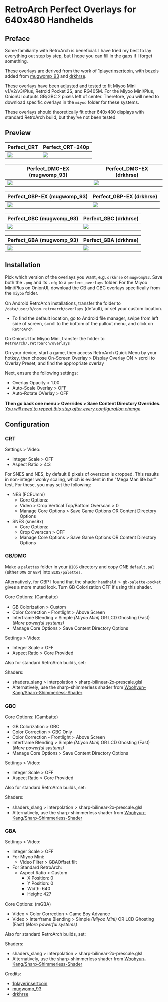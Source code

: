 # RetroArch Perfect Overlays for 640x480 Handhelds

## Preface

Some familiarity with RetroArch is beneficial. I have tried my best to lay everything out step by step, but I hope you can fill in the gaps if I forget something.

These overlays are derived from the work of [1playerinsertcoin](https://www.reddit.com/user/1playerinsertcoin/submitted/), with bezels added from [mugwomp_93](https://www.reddit.com/r/RG35XX/comments/1ai93ee/perfect_overlays_adapted_for_rg35xx/) and [drkhrse](https://github.com/drkhrse/drkhrse_miyoo_bezels).

These overlays have been adjusted and tested to fit Miyoo Mini v1/v2/v3/Plus, Retroid Pocket 2S, and RG405M. For the Miyoo Mini/Plus, OnionUI outputs GB/GBC 2 pixels left of center. Therefore, you will need to download specific overlays in the `miyoo` folder for these systems.

These overlays should theoretically fit other 640x480 displays with standard RetroArch build, but they've not been tested.

## Preview

| Perfect_CRT                  | Perfect_CRT-240p                      | 
| ----------------------------------- | ----------------------------------- |
| ![](preview/CRT.png) | ![](preview/CRT-240p.png) | 


| Perfect_DMG-EX (mugwomp_93)                    | Perfect_DMG-EX (drkhrse)                      |
| ----------------------------------- | ----------------------------------- | 
| ![](preview/DMG-mugwomp93.png) | ![](preview/DMG-drkhrse.png) |

| Perfect_GBP-EX (mugwomp_93)                    | Perfect_GBP-EX (drkhrse)                      | 
|----------------------------------- | ----------------------------------- |
| ![](preview/GBP-mugwomp93.png) | ![](preview/GBP-drkhrse.png) | 

| Perfect_GBC (mugwomp_93)                    | Perfect_GBC (drkhrse)                      |  
| ----------------------------------- | ----------------------------------- | 
| ![](preview/GBC-mugwomp93.png) | ![](preview/GBC-drkhrse.png) | 

|Perfect_GBA (mugwomp_93)                    | Perfect_GBA (drkhrse)                      |
|----------------------------------- | ----------------------------------- |
| ![](preview/GBA-mugwomp93.png) | ![](preview/GBA-drkhrse.png) |


## Installation

Pick which version of the overlays you want, e.g. `drkhrse` or `mugwomp93`. Save both the `.png` and its `.cfg` to a `perfect_overlays` folder. For the Miyoo Mini/Plus on OnionUI, download the GB and GBC overlays specifically from the `miyoo` folder.

On Android RetroArch installations, transfer the folder to `/data/user/0/com.retroarch/overlays` (default), or set your custom location.

* To find the default location, go to Android file manager, swipe from left side of screen, scroll to the bottom of the pullout menu, and click on `RetroArch` 

On OnionUI for Miyoo Mini, transfer the folder to `RetroArch/.retroarch/overlays`

On your device, start a game, then access RetroArch Quick Menu by your hotkey, then choose On-Screen Overlay > Display Overlay ON > scroll to Overlay Preset, and find the appropriate overlay

Next, ensure the following settings:
* Overlay Opacity > 1.00
* Auto-Scale Overlay > OFF
* Auto-Rotate OVerlay > OFF

**Then go back one menu > Overrides > Save Content Directory Overrides**. _[You will need to repeat this step after every configuration change](#)_

## Configuration

### CRT

Settings > Video:
* Integer Scale > OFF
* Aspect Ratio > 4:3

For SNES and NES, by default 8 pixels of overscan is cropped. This results in non-integer wonky scaling, which is evident in the "Mega Man life bar" test. For these, you may set the following:

* NES (FCEUmm)
  * Core Options:
   * Video > Crop Vertical Top/Bottom Overscan > 0
   * Manage Core Options > Save Game Options OR Content Directory Options
* SNES (snes9x)
  * Core Options:
   * Crop Overscan > OFF
   * Manage Core Options > Save Game Options OR Content Directory Options


### GB/DMG

Make a `palettes` folder in your `BIOS` directory and copy ONE `default.pal` (either `DMG` or `GBP`)  into `BIOS/palettes`.

Alternatively, for GBP I found that the shader `handheld > gb-palette-pocket` gives a more muted look. Turn GB Colorization OFF if using this shader.

Core Options: (Gambatte)
* GB Colorization > Custom
* Color Correction - Frontlight > Above Screen
* Interframe Blending > Simple _(Miyoo Mini)_ OR LCD Ghosting (Fast) _(More powerful systems)_
* Manage Core Options > Save Content Directory Options

Settings > Video:
* Integer Scale > OFF
* Aspect Ratio > Core Provided

Also for standard RetroArch builds, set:

Shaders:
* shaders_slang > interpolation > sharp-bilinear-2x-prescale.glsl
* Alternatively, use the sharp-shimmerless shader from [Woohyun-Kang/Sharp-Shimmerless-Shader](https://github.com/Woohyun-Kang/Sharp-Shimmerless-Shader)

### GBC

Core Options: (Gambatte)
* GB Colorization > GBC
* Color Correction > GBC Only
* Color Correction - Frontlight > Above Screen
* Interframe Blending > Simple _(Miyoo Mini)_ OR LCD Ghosting (Fast) _(More powerful systems)_
* Manage Core Options > Save Content Directory Options

Settings > Video:
* Integer Scale > OFF
* Aspect Ratio > Core Provided

Also for standard RetroArch builds, set:

Shaders:
* shaders_slang > interpolation > sharp-bilinear-2x-prescale.glsl
* Alternatively, use the sharp-shimmerless shader from [Woohyun-Kang/Sharp-Shimmerless-Shader](https://github.com/Woohyun-Kang/Sharp-Shimmerless-Shader)

### GBA

Settings > Video:
* Integer Scale > OFF
* For Miyoo Mini:
  * Video Filter > GBAOffset.filt
* For Standard RetroArch:
  * Aspect Ratio > Custom
    * X Position: 0
    * Y Position: 0
    * Width: 640
    * Height: 427

Core Options: (mGBA)
* Video > Color Correction > Game Boy Advance
* Video > Interframe Blending > Simple _(Miyoo Mini)_ OR LCD Ghosting (Fast) _(More powerful systems)_

Also for standard RetroArch builds, set:

Shaders:
* shaders_slang > interpolation > sharp-bilinear-2x-prescale.glsl
* Alternatively, use the sharp-shimmerless shader from [Woohyun-Kang/Sharp-Shimmerless-Shader](https://github.com/Woohyun-Kang/Sharp-Shimmerless-Shader)

Credits:
- [1playerinsertcoin](https://www.reddit.com/user/1playerinsertcoin/submitted/)
- [mugwomp_93](https://www.reddit.com/r/RG35XX/comments/1ai93ee/perfect_overlays_adapted_for_rg35xx/)
- [drkhrse](https://github.com/drkhrse/drkhrse_miyoo_bezels)
